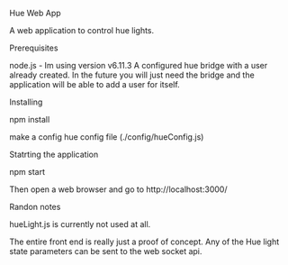 

Hue Web App

A web application to control hue lights.

Prerequisites

node.js - Im using version v6.11.3
A configured hue bridge with a user already created. In the future you will just need the bridge and the application will be able to add a user for itself.

Installing

npm install

make a config hue config file (./config/hueConfig.js)

Statrting the application

npm start

Then open a web browser and go to http://localhost:3000/

Randon notes

hueLight.js is currently not used at all.

The entire front end is really just a proof of concept. Any of the Hue light state parameters can be sent to the web socket api. 


